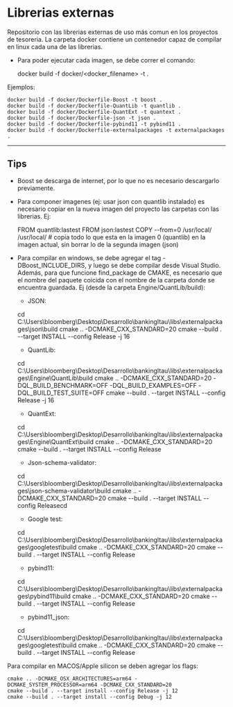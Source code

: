 # Librerias externas #

Repositorio con las librerias externas de uso más comun en los proyectos de tesoreria. La carpeta docker contiene un contenedor capaz de compilar en linux cada una de las librerias.
- Para poder ejecutar cada imagen, se debe correr el comando:

    docker build -f docker/<docker_filename> -t <tagname> .

Ejemplos:

    docker build -f docker/Dockerfile-Boost -t boost .
    docker build -f docker/Dockerfile-QuantLib -t quantlib .
    docker build -f docker/Dockerfile-QuantExt -t quantext .
    docker build -f docker/Dockerfile-json -t json .
    docker build -f docker/Dockerfile-pybind11 -t pybind11 .
    docker build -f docker/Dockerfile-externalpackages -t externalpackages .


***

## Tips ##

- Boost se descarga de internet, por lo que no es necesario descargarlo previamente.
- Para componer imagenes (ej: usar json con quantlib instalado) es necesario copiar en la nueva imagen del proyecto las carpetas con las librerias. Ej:
  
    FROM quantlib:lastest
    FROM json:lastest
    COPY --from=0 /usr/local/ /usr/local/ # copia todo lo que esta en la imagen 0 (quantlib) en la imagen actual, sin borrar lo de la segunda imagen (json)

- Para compilar en windows, se debe agregar el tag -DBoost_INCLUDE_DIRS, y luego se debe compilar desde Visual Studio. Además, para que funcione find_package de CMAKE, es necesario que el nombre del paquete coicida con el nombre de la carpeta donde se encuentra guardada. Ej (desde la carpeta Engine/QuantLib/build):
  
  - JSON:
  
  cd C:\Users\bloomberg\Desktop\Desarrollo\bankingItau\libs\externalpackages\json\build
  cmake .. -DCMAKE_CXX_STANDARD=20 
  cmake --build . --target INSTALL --config Release -j 16

  - QuantLib:
  
  cd C:\Users\bloomberg\Desktop\Desarrollo\bankingItau\libs\externalpackages\Engine\QuantLib\build
  cmake .. -DCMAKE_CXX_STANDARD=20 -DQL_BUILD_BENCHMARK=OFF -DQL_BUILD_EXAMPLES=OFF -DQL_BUILD_TEST_SUITE=OFF
  cmake --build . --target INSTALL --config Release -j 16

  - QuantExt:
  
  cd C:\Users\bloomberg\Desktop\Desarrollo\bankingItau\libs\externalpackages\Engine\QuantExt\build
  cmake .. -DCMAKE_CXX_STANDARD=20
  cmake --build . --target INSTALL --config Release

  - Json-schema-validator:
   
  cd C:\Users\bloomberg\Desktop\Desarrollo\bankingItau\libs\externalpackages\json-schema-validator\build
  cmake .. -DCMAKE_CXX_STANDARD=20 
  cmake --build . --target INSTALL --config Releasecd

  - Google test:
  
  cd C:\Users\bloomberg\Desktop\Desarrollo\bankingItau\libs\externalpackages\googletest\build
  cmake .. -DCMAKE_CXX_STANDARD=20
  cmake --build . --target INSTALL --config Release

  - pybind11:
  
  cd C:\Users\bloomberg\Desktop\Desarrollo\bankingItau\libs\externalpackages\pybind11\build
  cmake .. -DCMAKE_CXX_STANDARD=20
  cmake --build . --target INSTALL --config Release

  - pybind11_json:
  
  cd C:\Users\bloomberg\Desktop\Desarrollo\bankingItau\libs\externalpackages\googletest\build
  cmake .. -DCMAKE_CXX_STANDARD=20
  cmake --build . --target INSTALL --config Release
  

Para compilar en MACOS/Apple silicon se deben agregar los flags:

    cmake .. -DCMAKE_OSX_ARCHITECTURES=arm64 -DCMAKE_SYSTEM_PROCESSOR=arm64 -DCMAKE_CXX_STANDARD=20
    cmake --build . --target install --config Release -j 12
    cmake --build . --target install --config Debug -j 12